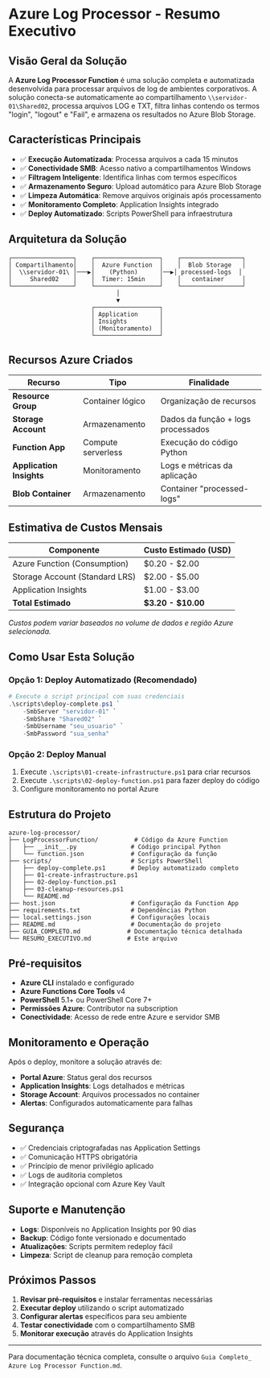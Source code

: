 # Azure Log Processor - Resumo Executivo

## Visão Geral da Solução

A **Azure Log Processor Function** é uma solução completa e automatizada desenvolvida para processar arquivos de log de ambientes corporativos. A solução conecta-se automaticamente ao compartilhamento `\\servidor-01\Shared02`, processa arquivos LOG e TXT, filtra linhas contendo os termos "login", "logout" e "Fail", e armazena os resultados no Azure Blob Storage.

## Características Principais

- ✅ **Execução Automatizada**: Processa arquivos a cada 15 minutos
- ✅ **Conectividade SMB**: Acesso nativo a compartilhamentos Windows
- ✅ **Filtragem Inteligente**: Identifica linhas com termos específicos
- ✅ **Armazenamento Seguro**: Upload automático para Azure Blob Storage
- ✅ **Limpeza Automática**: Remove arquivos originais após processamento
- ✅ **Monitoramento Completo**: Application Insights integrado
- ✅ **Deploy Automatizado**: Scripts PowerShell para infraestrutura

## Arquitetura da Solução

```
┌─────────────────┐    ┌──────────────────┐    ┌─────────────────┐
│ Compartilhamento│    │  Azure Function  │    │  Blob Storage   │
│  \\servidor-01\ │───▶│    (Python)      │──▶│ processed-logs  │
│     Shared02    │    │  Timer: 15min    │    │   container     │
└─────────────────┘    └──────────────────┘    └─────────────────┘
                              │
                              ▼
                       ┌──────────────────┐
                       │ Application      │
                       │ Insights         │
                       │ (Monitoramento)  │
                       └──────────────────┘
```

## Recursos Azure Criados

| Recurso | Tipo | Finalidade |
|---------|------|------------|
| **Resource Group** | Container lógico | Organização de recursos |
| **Storage Account** | Armazenamento | Dados da função + logs processados |
| **Function App** | Compute serverless | Execução do código Python |
| **Application Insights** | Monitoramento | Logs e métricas da aplicação |
| **Blob Container** | Armazenamento | Container "processed-logs" |

## Estimativa de Custos Mensais

| Componente | Custo Estimado (USD) |
|------------|---------------------|
| Azure Function (Consumption) | $0.20 - $2.00 |
| Storage Account (Standard LRS) | $2.00 - $5.00 |
| Application Insights | $1.00 - $3.00 |
| **Total Estimado** | **$3.20 - $10.00** |

*Custos podem variar baseados no volume de dados e região Azure selecionada.*

## Como Usar Esta Solução

### Opção 1: Deploy Automatizado (Recomendado)

```powershell
# Execute o script principal com suas credenciais
.\scripts\deploy-complete.ps1 `
    -SmbServer "servidor-01" `
    -SmbShare "Shared02" `
    -SmbUsername "seu_usuario" `
    -SmbPassword "sua_senha"
```

### Opção 2: Deploy Manual

1. Execute `.\scripts\01-create-infrastructure.ps1` para criar recursos
2. Execute `.\scripts\02-deploy-function.ps1` para fazer deploy do código
3. Configure monitoramento no portal Azure

## Estrutura do Projeto

```
azure-log-processor/
├── LogProcessorFunction/          # Código da Azure Function
│   ├── __init__.py               # Código principal Python
│   └── function.json             # Configuração da função
├── scripts/                      # Scripts PowerShell
│   ├── deploy-complete.ps1       # Deploy automatizado completo
│   ├── 01-create-infrastructure.ps1
│   ├── 02-deploy-function.ps1
│   ├── 03-cleanup-resources.ps1
│   └── README.md
├── host.json                     # Configuração da Function App
├── requirements.txt              # Dependências Python
├── local.settings.json           # Configurações locais
├── README.md                     # Documentação do projeto
├── GUIA_COMPLETO.md             # Documentação técnica detalhada
└── RESUMO_EXECUTIVO.md          # Este arquivo
```

## Pré-requisitos

- **Azure CLI** instalado e configurado
- **Azure Functions Core Tools** v4
- **PowerShell** 5.1+ ou PowerShell Core 7+
- **Permissões Azure**: Contributor na subscription
- **Conectividade**: Acesso de rede entre Azure e servidor SMB

## Monitoramento e Operação

Após o deploy, monitore a solução através de:

- **Portal Azure**: Status geral dos recursos
- **Application Insights**: Logs detalhados e métricas
- **Storage Account**: Arquivos processados no container
- **Alertas**: Configurados automaticamente para falhas

## Segurança

- ✅ Credenciais criptografadas nas Application Settings
- ✅ Comunicação HTTPS obrigatória
- ✅ Princípio de menor privilégio aplicado
- ✅ Logs de auditoria completos
- ✅ Integração opcional com Azure Key Vault

## Suporte e Manutenção

- **Logs**: Disponíveis no Application Insights por 90 dias
- **Backup**: Código fonte versionado e documentado
- **Atualizações**: Scripts permitem redeploy fácil
- **Limpeza**: Script de cleanup para remoção completa

## Próximos Passos

1. **Revisar pré-requisitos** e instalar ferramentas necessárias
2. **Executar deploy** utilizando o script automatizado
3. **Configurar alertas** específicos para seu ambiente
4. **Testar conectividade** com o compartilhamento SMB
5. **Monitorar execução** através do Application Insights

---
Para documentação técnica completa, consulte o arquivo `Guia Completo_ Azure Log Processor Function.md`.

